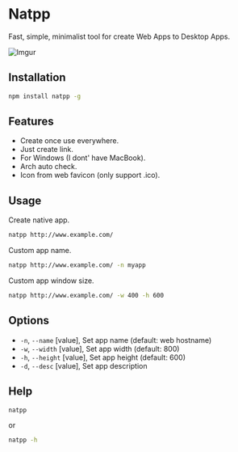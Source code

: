 # Natpp
Fast, simple, minimalist tool for create Web Apps to Desktop Apps.

![Imgur](https://i.imgur.com/kgQB7UR.gif)

## Installation
```bash
npm install natpp -g
```

## Features

- Create once use everywhere.
- Just create link.
- For Windows (I dont' have MacBook).
- Arch auto check.
- Icon from web favicon (only support .ico).

## Usage

Create native app.
```bash
natpp http://www.example.com/
```

Custom app name.
```bash
natpp http://www.example.com/ -n myapp
```

Custom app window size.
```bash
natpp http://www.example.com/ -w 400 -h 600
```

## Options 
-  `-n`, `--name`    [value],  Set app name (default: web hostname)
-  `-w`, `--width`   [value],  Set app width (default: 800)
-  `-h`, `--height`  [value],  Set app height (default: 600)
-  `-d`, `--desc`    [value],  Set app description

## Help

```bash
natpp
```

or 

```bash
natpp -h
```

